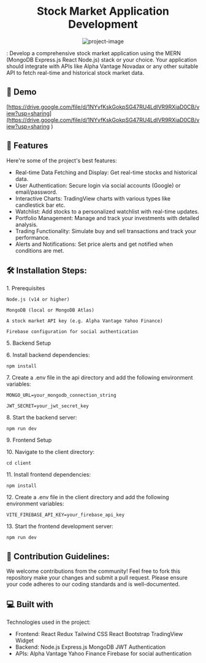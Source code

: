 <h1 align="center" id="title">Stock Market Application Development</h1>

<p align="center"><img src="https://stocks-market.onrender.com/" alt="project-image"></p>

<p id="description">: Develop a comprehensive stock market application using the MERN (MongoDB Express.js React Node.js) stack or your choice. Your application should integrate with APIs like Alpha Vantage Novadax or any other suitable API to fetch real-time and historical stock market data.</p>

<h2>🚀 Demo</h2>

[https://drive.google.com/file/d/1NYvfKskGokpSG47RU4LdlVR9RXiaD0CB/view?usp=sharing](https://drive.google.com/file/d/1NYvfKskGokpSG47RU4LdlVR9RXiaD0CB/view?usp=sharing )

  
  
<h2>🧐 Features</h2>

Here're some of the project's best features:

*   Real-time Data Fetching and Display: Get real-time stocks and historical data.
*   User Authentication: Secure login via social accounts (Google) or email/password.
*   Interactive Charts: TradingView charts with various types like candlestick bar etc.
*   Watchlist: Add stocks to a personalized watchlist with real-time updates.
*   Portfolio Management: Manage and track your investments with detailed analysis.
*   Trading Functionality: Simulate buy and sell transactions and track your performance.
*   Alerts and Notifications: Set price alerts and get notified when conditions are met.

<h2>🛠️ Installation Steps:</h2>

<p>1. Prerequisites</p>

```
Node.js (v14 or higher)
```

```
MongoDB (local or MongoDB Atlas)
```

```
A stock market API key (e.g. Alpha Vantage Yahoo Finance)
```

```
Firebase configuration for social authentication
```

<p>5. Backend Setup</p>

<p>6. Install backend dependencies:</p>

```
npm install
```

<p>7. Create a .env file in the api directory and add the following environment variables:</p>

```
MONGO_URL=your_mongodb_connection_string 

JWT_SECRET=your_jwt_secret_key

```

<p>8. Start the backend server:</p>

```
npm run dev
```

<p>9. Frontend Setup</p>

<p>10. Navigate to the client directory:</p>

```
cd client
```

<p>11. Install frontend dependencies:</p>

```
npm install
```

<p>12. Create a .env file in the client directory and add the following environment variables:</p>

```
VITE_FIREBASE_API_KEY=your_firebase_api_key
```

<p>13. Start the frontend development server:</p>

```
npm run dev
```



<h2>🍰 Contribution Guidelines:</h2>

We welcome contributions from the community! Feel free to fork this repository make your changes and submit a pull request. Please ensure your code adheres to our coding standards and is well-documented.

  
  
<h2>💻 Built with</h2>

Technologies used in the project:

*   Frontend: React Redux Tailwind CSS React Bootstrap TradingView Widget
*   Backend: Node.js Express.js MongoDB JWT Authentication
*   APIs: Alpha Vantage Yahoo Finance Firebase for social authentication
